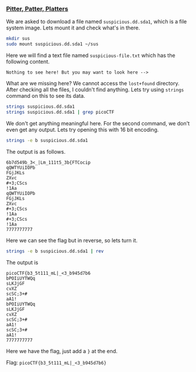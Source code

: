 ### [Pitter, Patter, Platters](https://play.picoctf.org/practice/challenge/87)

We are asked to download a file named `suspicious.dd.sda1`, which is a file system image. Lets mount it and check what's in there.

```sh
mkdir sus
sudo mount suspicious.dd.sda1 ~/sus
```

Here we will find a text file named `suspicious-file.txt` which has the following content.

    Nothing to see here! But you may want to look here -->

What are we missing here? We cannot access the `lost+found` directory. After checking all the files, I couldn't find anything. Lets try using `strings` command on this to see its data.

```sh
strings suspicious.dd.sda1
strings suspicious.dd.sda1 | grep picoCTF
```

We don't get anything meaningful here. For the second command, we don't even get any output. Lets try opening this with 16 bit encoding.

```sh
strings -e b suspicious.dd.sda1
```

The output is as follows.

    6b7d549b_3<_|Lm_111t5_3b{FTCocip
    qQWTYUiIOPb
    FGjJKLs
    ZXvc
    #+3;CScs
    !1Aa
    qQWTYUiIOPb
    FGjJKLs
    ZXvc
    #+3;CScs
    !1Aa
    #+3;CScs
    !1Aa
    7777777777

Here we can see the flag but in reverse, so lets turn it.

```sh
strings -e b suspicious.dd.sda1 | rev
```

The output is

    picoCTF{b3_5t111_mL|_<3_b945d7b6
    bPOIiUYTWQq
    sLKJjGF
    cvXZ
    scSC;3+#
    aA1!
    bPOIiUYTWQq
    sLKJjGF
    cvXZ
    scSC;3+#
    aA1!
    scSC;3+#
    aA1!
    7777777777

Here we have the flag, just add a `}` at the end.

Flag: `picoCTF{b3_5t111_mL|_<3_b945d7b6}`

